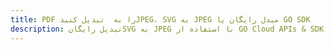 ---title: PDF را به  تبدیل کنیدJPEG، SVG به JPEG مبدل رایگان یا GO SDKdescription: تبدیل رایگانSVG به JPEG با استفاده از GO Cloud APIs & SDK همچنین اسناد PDF را در Cloud ایجاد، ویرایش و رندر کنید.---